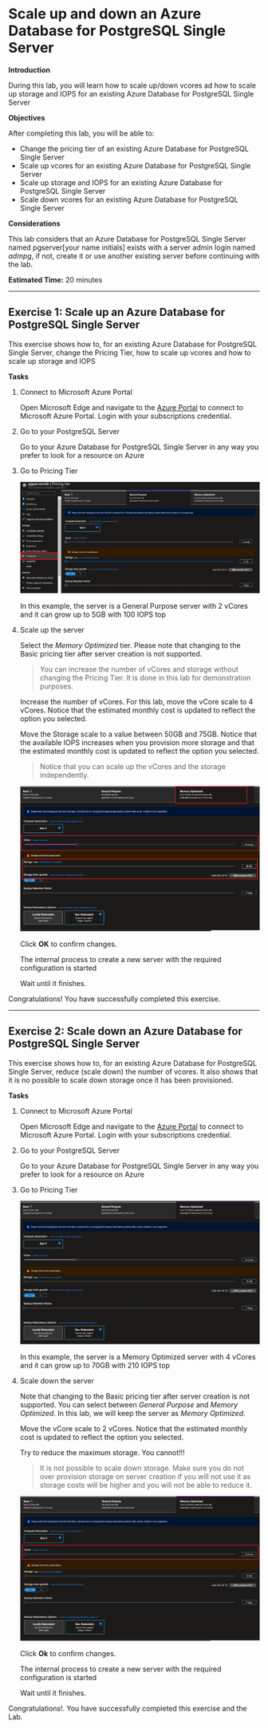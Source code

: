 # Scale up and down an Azure Database for PostgreSQL Single Server

**Introduction**

During this lab, you will learn how to scale up/down vcores ad how to scale up storage and IOPS for an existing Azure Database for PostgreSQL Single Server

**Objectives**

After completing this lab, you will be able to: 

- Change the pricing tier of an existing Azure Database for PostgreSQL Single Server
- Scale up vcores for an existing Azure Database for PostgreSQL Single Server
- Scale up storage and IOPS for an existing Azure Database for PostgreSQL Single Server
- Scale down vcores for an existing Azure Database for PostgreSQL Single Server

**Considerations**

This lab considers that an Azure Database for PostgreSQL Single Server named pgserver[your name initials] exists with a server admin login named *admpg*, if not, create it or use another existing server before continuing with the lab.

**Estimated Time:** 20 minutes

---

## Exercise 1: Scale up an Azure Database for PostgreSQL Single Server

This exercise shows how to, for an existing Azure Database for PostgreSQL Single Server, change the Pricing Tier, how to scale up vcores and how to scale up storage and IOPS

**Tasks**

1. Connect to Microsoft Azure Portal
    
   Open Microsoft Edge and navigate to the [Azure Portal](http://ms.portal.azure.com) to connect to Microsoft Azure Portal. Login with your subscriptions credential.

1. Go to your PostgreSQL Server

   Go to your Azure Database for PostgreSQL Single Server in any way you prefer to look for a resource on Azure

1. Go to Pricing Tier
    
   ![](Media/image0068.png)
    
   In this example, the server is a General Purpose server with 2 vCores and it can grow up to 5GB with 100 IOPS top

1. Scale up the server
    
   Select the *Memory Optimized* tier. Please note that changing to the Basic pricing tier after server creation is not supported.
    
   >You can increase the number of vCores and storage without changing the Pricing Tier. It is done in this lab for demonstration purposes.
  
   Increase the number of vCores. For this lab, move the vCore scale to 4 vCores. Notice that the estimated monthly cost is updated to reflect the option you selected.
   
   Move the Storage scale to a value between 50GB and 75GB. Notice that the available IOPS increases when you provision more storage and that the estimated monthly cost is updated to reflect the option you selected.
    
   >Notice that you can scale up the vCores and the storage independently.
    
   ![](Media/image0069.png)
    
   Click **OK** to confirm changes.
    
   The internal process to create a new server with the required configuration is started
    
   Wait until it finishes.

Congratulations! You have successfully completed this exercise.

---

## Exercise 2: Scale down an Azure Database for PostgreSQL Single Server

This exercise shows how to, for an existing Azure Database for PostgreSQL Single Server, reduce (scale down) the number of vcores. It also shows that it is no possible to scale down storage once it has been provisioned.

**Tasks**

1. Connect to Microsoft Azure Portal
    
   Open Microsoft Edge and navigate to the [Azure Portal](http://ms.portal.azure.com) to connect to Microsoft Azure Portal. Login with your subscriptions credential.

1. Go to your PostgreSQL Server

   Go to your Azure Database for PostgreSQL Single Server in any way you prefer to look for a resource on Azure

1. Go to Pricing Tier
    
   ![](Media/image0070.png)
    
   In this example, the server is a Memory Optimized server with 4 vCores and it can grow up to 70GB with 210 IOPS top

1. Scale down the server
    
   Note that changing to the Basic pricing tier after server creation is not supported. You can select between *General Purpose* and *Memory Optimized*. In this lab, we will keep the server as *Memory Optimized*.
    
   Move the vCore scale to 2 vCores. Notice that the estimated monthly cost is updated to reflect the option you selected.
    
   Try to reduce the maximum storage. You cannot!!!
    
   >It is not possible to scale down storage. Make sure you do not over provision storage on server creation if you will not use it as storage costs will be higher and you will not be able to reduce it.
    
   ![](Media/image0071.png)
    
   Click **Ok** to confirm changes.
    
   The internal process to create a new server with the required configuration is started
    
   Wait until it finishes.

Congratulations!. You have successfully completed this exercise and the Lab.